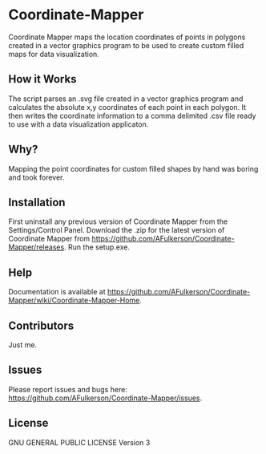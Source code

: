 # Coordinate-Mapper
Coordinate Mapper maps the location coordinates of points in polygons created in a vector graphics program to be used to create custom filled maps for data visualization.

## How it Works
The script parses an .svg file created in a vector graphics program and calculates the absolute x,y coordinates of each point in each polygon. It then writes the coordinate information to a comma delimited .csv file ready to use with a data visualization applicaton.

## Why?
Mapping the point coordinates for custom filled shapes by hand was boring and took forever. 

## Installation
First uninstall any previous version of Coordinate Mapper from the Settings/Control Panel.
Download the .zip for the latest version of Coordinate Mapper from https://github.com/AFulkerson/Coordinate-Mapper/releases.
Run the setup.exe.

## Help
Documentation is available at https://github.com/AFulkerson/Coordinate-Mapper/wiki/Coordinate-Mapper-Home.

## Contributors
Just me.

## Issues
Please report issues and bugs here: https://github.com/AFulkerson/Coordinate-Mapper/issues.

## License
GNU GENERAL PUBLIC LICENSE Version 3
